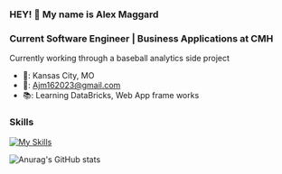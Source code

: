 ### HEY! 👋 My name is Alex Maggard
### Current Software Engineer | Business Applications at CMH

Currently working through a baseball analytics side project


* 🏡: Kansas City, MO
* 📧: Ajm162023@gmail.com
* 📚: Learning DataBricks, Web App frame works

### Skills
[![My Skills](https://skillicons.dev/icons?i=aws,azure,mysql,sqlite,cs,dotnet,py,mongodb,linux,ps,powershell,stackoverflow&perline=3)](https://skillicons.dev)

![Anurag's GitHub stats](https://github-readme-stats.vercel.app/api?username=Ajm162023&show_icons=true&theme=tokyonight)
